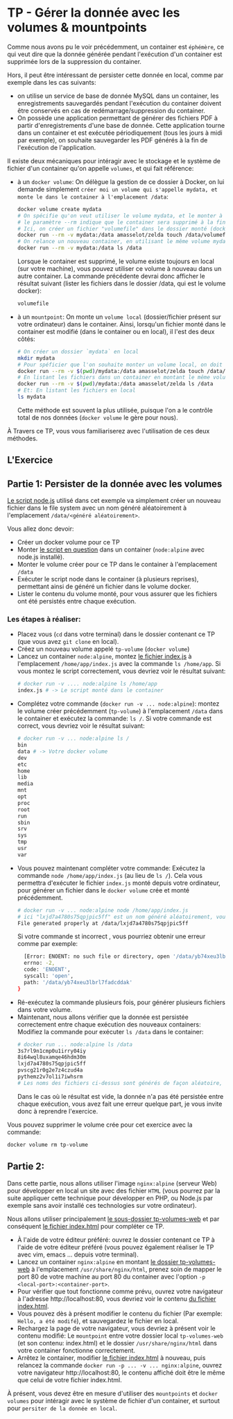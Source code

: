 # TP - Gérer la donnée avec les volumes & mountpoints

Comme nous avons pu le voir précédemment, un container est `éphémère`, ce qui veut dire que la donnée générée pendant l'exécution d'un container est supprimée lors de la suppression du container.

Hors, il peut être intéressant de persister cette donnée en local, comme par exemple dans les cas suivants:
- on utilise un service de base de donnée MySQL dans un container, les enregistrements sauvegardés pendant l'exécution du container doivent être conservés en cas de redémarrage/suppression du container.
- On possède une application permettant de générer des fichiers PDF à partir d'enregistrements d'une base de donnée. Cette application tourne dans un container et est exécutée périodiquement (tous les jours à midi par exemple), on souhaite sauvegarder les PDF générés à la fin de l'exécution de l'application.

Il existe deux mécaniques pour intéragir avec le stockage et le système de fichier d'un container qu'on appelle `volumes`, et qui fait référence:
- à un `docker volume`: On délègue la gestion de ce dossier à Docker, on lui demande simplement `créer moi un volume qui s'appelle mydata, et monte le dans le container à l'emplacement /data`:
  ```bash
  docker volume create mydata
  # On spécifie qu'on veut utiliser le volume mydata, et le monter à l'emplacement /data dans le container
  # le paramètre --rm indique que le container sera supprimé à la fin de l'exécution de la commande "touch ..."
  # Ici, on créer un fichier "volumefile" dans le dossier monté (docker volume)
  docker run --rm -v mydata:/data amasselot/zelda touch /data/volumefile
  # On relance un nouveau container, en utilisant le même volume mydata dans lequel nous avons écrit précédemment, et lisons le contenu du fichier test.txt
  docker run --rm -v mydata:/data ls /data
  ```
  Lorsque le container est supprimé, le volume existe toujours en local (sur votre machine), vous pouvez utiliser ce volume à nouveau dans un autre container. La commande précédente devrai donc afficher le résultat suivant (lister les fichiers dans le dossier /data, qui est le volume docker):
  ```bash
  volumefile
  ```
- à un `mountpoint`: On monte un `volume local` (dossier/fichier présent sur votre ordinateur) dans le container. Ainsi, lorsqu'un fichier monté dans le container est modifié (dans le container ou en local), il l'est des deux côtés:
  ```bash
  # On créer un dossier `mydata` en local
  mkdir mydata
  # Pour spéficier que l'on souhaite monter un volume local, on doit utiliser le chemin absolu vers ce fichier, d'où l'utilisation de la commande `pwd`
  docker run --rm -v $(pwd)/mydata:/data amasselot/zelda touch /data/mountpoint
  # En listant les fichiers dans un container en montant le même volune local
  docker run --rm -v $(pwd)/mydata:/data amasselot/zelda ls /data
  # Et: En listant les fichiers en local
  ls mydata
  ```
  Cette méthode est souvent la plus utilisée, puisque l'on a le contrôle total de nos données (`docker volume`  le gère pour nous).

À Travers ce TP, vous vous familiariserez avec l'utilisation de ces deux méthodes.

## L'Exercice

## Partie 1: Persister de la donnée avec les volumes

[Le script node.js](./index.js) utilisé dans cet exemple va simplement créer un nouveau fichier dans le file system avec un nom généré aléatoirement à l'emplacement `/data/<généré aléatoirement>`.

Vous allez donc devoir:
- Créer un docker volume pour ce TP
- Monter [le script en question](./index.js) dans un container (`node:alpine` avec node.js installé).
- Monter le volume créer pour ce TP dans le container à l'emplacement `/data`
- Exécuter le script node dans le container (à plusieurs reprises), permettant ainsi de généré un fichier dans le volume docker.
- Lister le contenu du volume monté, pour vous assurer que les fichiers ont été persistés entre chaque exécution.

### Les étapes à réaliser:

- Placez vous (`cd` dans votre terminal) dans le dossier contenant ce TP (que vous avez `git clone` en local).
- Créez un nouveau volume appelé `tp-volume` (`docker volume`)
- Lancez un container `node:alpine`, montez [le fichier index.js](./index.js) à l'emplacement `/home/app/index.js` avec la commande `ls /home/app`. Si vous montez le script correctement, vous devriez voir le résultat suivant:
  ```bash
  # docker run -v .... node:alpine ls /home/app
  index.js # -> Le script monté dans le container
  ```
- Complétez votre commande (`docker run -v ... node:alpine`): montez le volume créer précédemment (`tp-volume`) à l'emplacement `/data` dans le container et exécutez la commande: `ls /`. Si votre commande est correct, vous devriez voir le résultat suivant:
  ```bash
  # docker run -v ... node:alpine ls /
  bin
  data # -> Votre docker volume
  dev
  etc
  home
  lib
  media
  mnt
  opt
  proc
  root
  run
  sbin
  srv
  sys
  tmp
  usr
  var
  ```
- Vous pouvez maintenant compléter votre commande: Exécutez la commande `node /home/app/index.js` (au lieu de `ls /`). Cela vous permettra d'exécuter le fichier `index.js` monté depuis votre ordinateur, pour générer un fichier dans le `docker volume` crée et monté précédemment.
  ```bash
  # docker run -v ... node:alpine node /home/app/index.js
  # ici "lxjd7a4780s75qpjpic5ff" est un nom généré aléatoirement, vous aurez donc un nom différent
  File generated properly at /data/lxjd7a4780s75qpjpic5ff
  ```
  Si votre commande st incorrect , vous pourriez obtenir une erreur comme par exemple:
  ```bash
    [Error: ENOENT: no such file or directory, open '/data/yb74xeu3lbrl7fadcddak'] {
    errno: -2,
    code: 'ENOENT',
    syscall: 'open',
    path: '/data/yb74xeu3lbrl7fadcddak'
  }
  ```
- Ré-exécutez la commande plusieurs fois, pour générer plusieurs fichiers dans votre volume.
- Maintenant, nous allons vérifier que la donnée est persistée correctement entre chaque exécution des nouveaux containers: Modifiez la commande pour exécuter `ls /data` dans le container:
  ```bash
  # docker run ... node:alpine ls /data
  3s7rl9n1cmp0u1irry04iy
  8i64wql8uxamqe46hdm30m
  lxjd7a4780s75qpjpic5ff
  pvscg21r0g2e7z4czud4a
  pythemz2v7ol1i7iwhsrm
  # Les noms des fichiers ci-dessus sont générés de façon aléatoire, vous n'aurez donc pas le même résultat, il faut juste que des fichiers apparaissent
  ```
  Dans le cas où le résultat est vide, la donnée n'a pas été persistée entre chaque exécution, vous avez fait une erreur quelque part, je vous invite donc à reprendre l'exercice.

Vous pouvez supprimer le volume crée pour cet exercice avec la commande:
```bash
docker volume rm tp-volume
```

## Partie 2: 

Dans cette partie, nous allons utiliser l'image `nginx:alpine` (serveur Web) pour développer en local un site avec des fichier `HTML` (vous pourrez par la suite appliquer cette technique pour développer en PHP, ou Node.js par exemple sans avoir installé ces technologies sur votre ordinateur).

Nous allons utiliser principalement [le sous-dossier tp-volumes-web](./tp-volumes-web) et par conséquent [le fichier index.html](./tp-volumes-web/index.html) pour compléter ce TP.

- À l'aide de votre éditeur préféré: ouvrez le dossier contenant ce TP à l'aide de votre éditeur préféré (vous pouvez également réaliser le TP avec vim, emacs ... depuis votre terminal).
- Lancez un container `nginx:alpine` en montant [le dossier tp-volumes-web](./tp-volumes-web) à l'emplacement `/usr/share/nginx/html`, prenez soin de mapper le port 80 de votre machine au port 80 du container avec l'option `-p <local-port>:<container-port>`.
- Pour vérifier que tout fonctionne comme prévu, ouvrez votre navigateur à l'adresse http://localhost:80, vous devriez voir le contenu [du fichier index.html](./tp-volumes-web/index.html).
- Vous pouvez dès à présent modifier le contenu du fichier (Par exemple: `Hello, a été modifé`), et sauvegardez le fichier en local.
- Rechargez la page de votre navigateur, vous devriez à présent voir le contenu modifié: Le `mountpoint` entre votre dossier local `tp-volumes-web` (et son contenu: index.html) et le dossier `/usr/share/nginx/html` dans votre container fonctionne correctement.
- Arrêtez le container, modifier [le fichier index.html](./tp-volumes-web/index.html) à nouveau, puis relancez la commande `docker run -p ... -v ... nginx:alpine`, ouvrez votre navigateur http://localhost:80, le contenu affiché doit être le même que celui de votre fichier index.html.

À présent, vous devez être en mesure d'utiliser des `mountpoints` et `docker volumes` pour intéragir avec le système de fichier d'un container, et surtout pour `persiter de la donnée en local`.
